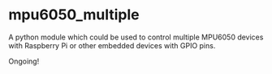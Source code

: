 # mpu6050_multiple
A python module which could be used to control multiple MPU6050 devices with Raspberry Pi or other embedded devices with GPIO pins. 

Ongoing!
